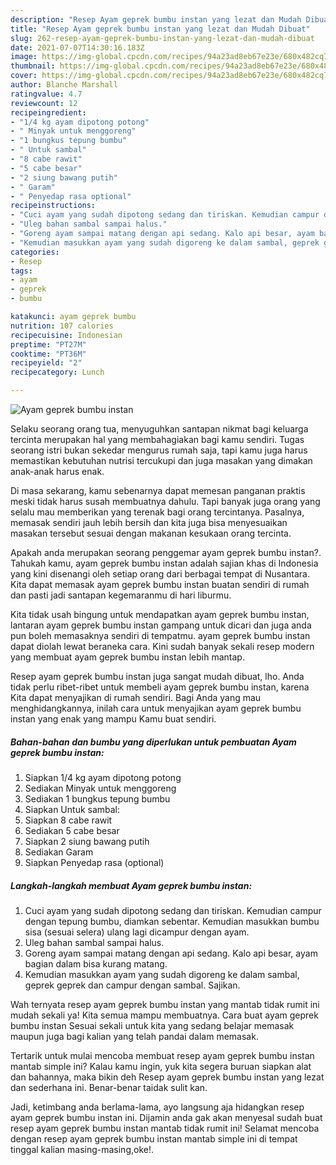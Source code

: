 ```yaml
---
description: "Resep Ayam geprek bumbu instan yang lezat dan Mudah Dibuat"
title: "Resep Ayam geprek bumbu instan yang lezat dan Mudah Dibuat"
slug: 262-resep-ayam-geprek-bumbu-instan-yang-lezat-dan-mudah-dibuat
date: 2021-07-07T14:30:16.183Z
image: https://img-global.cpcdn.com/recipes/94a23ad8eb67e23e/680x482cq70/ayam-geprek-bumbu-instan-foto-resep-utama.jpg
thumbnail: https://img-global.cpcdn.com/recipes/94a23ad8eb67e23e/680x482cq70/ayam-geprek-bumbu-instan-foto-resep-utama.jpg
cover: https://img-global.cpcdn.com/recipes/94a23ad8eb67e23e/680x482cq70/ayam-geprek-bumbu-instan-foto-resep-utama.jpg
author: Blanche Marshall
ratingvalue: 4.7
reviewcount: 12
recipeingredient:
- "1/4 kg ayam dipotong potong"
- " Minyak untuk menggoreng"
- "1 bungkus tepung bumbu"
- " Untuk sambal"
- "8 cabe rawit"
- "5 cabe besar"
- "2 siung bawang putih"
- " Garam"
- " Penyedap rasa optional"
recipeinstructions:
- "Cuci ayam yang sudah dipotong sedang dan tiriskan. Kemudian campur dengan tepung bumbu, diamkan sebentar. Kemudian masukkan bumbu sisa (sesuai selera) ulang lagi dicampur dengan ayam."
- "Uleg bahan sambal sampai halus."
- "Goreng ayam sampai matang dengan api sedang. Kalo api besar, ayam bagian dalam bisa kurang matang."
- "Kemudian masukkan ayam yang sudah digoreng ke dalam sambal, geprek geprek dan campur dengan sambal. Sajikan."
categories:
- Resep
tags:
- ayam
- geprek
- bumbu

katakunci: ayam geprek bumbu 
nutrition: 107 calories
recipecuisine: Indonesian
preptime: "PT27M"
cooktime: "PT36M"
recipeyield: "2"
recipecategory: Lunch

---
```



![Ayam geprek bumbu instan](https://img-global.cpcdn.com/recipes/94a23ad8eb67e23e/680x482cq70/ayam-geprek-bumbu-instan-foto-resep-utama.jpg)

Selaku seorang orang tua, menyuguhkan santapan nikmat bagi keluarga tercinta merupakan hal yang membahagiakan bagi kamu sendiri. Tugas seorang istri bukan sekedar mengurus rumah saja, tapi kamu juga harus memastikan kebutuhan nutrisi tercukupi dan juga masakan yang dimakan anak-anak harus enak.

Di masa  sekarang, kamu sebenarnya dapat memesan panganan praktis meski tidak harus susah membuatnya dahulu. Tapi banyak juga orang yang selalu mau memberikan yang terenak bagi orang tercintanya. Pasalnya, memasak sendiri jauh lebih bersih dan kita juga bisa menyesuaikan masakan tersebut sesuai dengan makanan kesukaan orang tercinta. 



Apakah anda merupakan seorang penggemar ayam geprek bumbu instan?. Tahukah kamu, ayam geprek bumbu instan adalah sajian khas di Indonesia yang kini disenangi oleh setiap orang dari berbagai tempat di Nusantara. Kita dapat memasak ayam geprek bumbu instan buatan sendiri di rumah dan pasti jadi santapan kegemaranmu di hari liburmu.

Kita tidak usah bingung untuk mendapatkan ayam geprek bumbu instan, lantaran ayam geprek bumbu instan gampang untuk dicari dan juga anda pun boleh memasaknya sendiri di tempatmu. ayam geprek bumbu instan dapat diolah lewat beraneka cara. Kini sudah banyak sekali resep modern yang membuat ayam geprek bumbu instan lebih mantap.

Resep ayam geprek bumbu instan juga sangat mudah dibuat, lho. Anda tidak perlu ribet-ribet untuk membeli ayam geprek bumbu instan, karena Kita dapat menyajikan di rumah sendiri. Bagi Anda yang mau menghidangkannya, inilah cara untuk menyajikan ayam geprek bumbu instan yang enak yang mampu Kamu buat sendiri.

<!--inarticleads1-->

##### Bahan-bahan dan bumbu yang diperlukan untuk pembuatan Ayam geprek bumbu instan:

1. Siapkan 1/4 kg ayam dipotong potong
1. Sediakan  Minyak untuk menggoreng
1. Sediakan 1 bungkus tepung bumbu
1. Siapkan  Untuk sambal:
1. Siapkan 8 cabe rawit
1. Sediakan 5 cabe besar
1. Siapkan 2 siung bawang putih
1. Sediakan  Garam
1. Siapkan  Penyedap rasa (optional)




<!--inarticleads2-->

##### Langkah-langkah membuat Ayam geprek bumbu instan:

1. Cuci ayam yang sudah dipotong sedang dan tiriskan. Kemudian campur dengan tepung bumbu, diamkan sebentar. Kemudian masukkan bumbu sisa (sesuai selera) ulang lagi dicampur dengan ayam.
1. Uleg bahan sambal sampai halus.
1. Goreng ayam sampai matang dengan api sedang. Kalo api besar, ayam bagian dalam bisa kurang matang.
1. Kemudian masukkan ayam yang sudah digoreng ke dalam sambal, geprek geprek dan campur dengan sambal. Sajikan.




Wah ternyata resep ayam geprek bumbu instan yang mantab tidak rumit ini mudah sekali ya! Kita semua mampu membuatnya. Cara buat ayam geprek bumbu instan Sesuai sekali untuk kita yang sedang belajar memasak maupun juga bagi kalian yang telah pandai dalam memasak.

Tertarik untuk mulai mencoba membuat resep ayam geprek bumbu instan mantab simple ini? Kalau kamu ingin, yuk kita segera buruan siapkan alat dan bahannya, maka bikin deh Resep ayam geprek bumbu instan yang lezat dan sederhana ini. Benar-benar taidak sulit kan. 

Jadi, ketimbang anda berlama-lama, ayo langsung aja hidangkan resep ayam geprek bumbu instan ini. Dijamin anda gak akan menyesal sudah buat resep ayam geprek bumbu instan mantab tidak rumit ini! Selamat mencoba dengan resep ayam geprek bumbu instan mantab simple ini di tempat tinggal kalian masing-masing,oke!.

